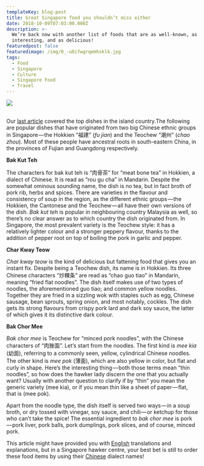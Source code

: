 ```yaml
---
templateKey: blog-post
title: Great Singapore food you shouldn’t miss either
date: 2018-10-09T07:03:00.000Z
description: >-
  We’re back now with another list of foods that are as well-known, as
  interesting, and as delicious! 
featuredpost: false
featuredimage: /img/0_-u8ifwgrqemhsklk.jpg
tags:
  - Food
  - Singapore
  - Culture
  - Singapore Food
  - Travel
---
```

![](/img/0_-u8ifwgrqemhsklk.jpg)

<br>Our [last article](https://blog.fluentup.com/exploring-singapore%E2%80%99s-hawker-centres/) covered the top dishes in the island country.The following are popular dishes that have originated from two big Chinese ethnic groups in Singapore — the Hokkien “福建” (_fu jian_) and the Teochew “潮州” (_chao zhou_). Most of these people have ancestral roots in south-eastern China, in the provinces of Fujian and Guangdong respectively.

**Bak Kut Teh**



The characters for bak kut teh is “肉骨茶” for “meat bone tea” in Hokkien, a dialect of Chinese. It is read as “rou gu cha” in Mandarin. Despite the somewhat ominous sounding name, the dish is no tea, but in fact broth of pork rib, herbs and spices. There are varieties in the flavour and consistency of soup in the region, as the different ethnic groups — the Hokkien, the Cantonese and the Teochew — all have their own versions of the dish. _Bak kut teh_ is popular in neighbouring country Malaysia as well, so there’s no clear answer as to which country the dish originated from. In Singapore, the most prevalent variety is the Teochew style: it has a relatively lighter colour and a stronger peppery flavour, thanks to the addition of pepper root on top of boiling the pork in garlic and pepper.



**Char Kway Teow**



_Char kway teow_ is the kind of delicious but fattening food that gives you an instant fix. Despite being a Teochew dish, its name is in Hokkien. Its three Chinese characters “炒粿条” are read as “chao guo tiao” in Mandarin, meaning “fried flat noodles”. The dish itself makes use of two types of noodles, the aforementioned guo tiao; and common yellow noodles. Together they are fried in a sizzling wok with staples such as egg, Chinese sausage, bean sprouts, spring onion, and most notably, cockles. The dish gets its strong flavours from crispy pork lard and dark soy sauce, the latter of which gives it its distinctive dark colour.



**Bak Chor Mee**



_Bak chor mee_ is Teochew for “minced pork noodles”, with the Chinese characters of “肉脞面”. Let’s start from the noodles. The first kind is _mee kia_ (幼面), referring to a commonly seen, yellow, cylindrical Chinese noodles. The other kind is _mee pok_ (薄面), which are also yellow in color, but flat and curly in shape. Here’s the interesting thing — both those terms mean “thin noodles”, so how does the hawker lady discern the one that you actually want? Usually with another question to clarify if by “thin” you mean the generic variety (mee kia), or if you mean thin like a sheet of paper — flat, that is (mee pok).



Apart from the noodle type, the dish itself is served two ways — in a soup broth, or dry tossed with vinegar, soy sauce, and chili — or ketchup for those who can’t take the spice! The essential ingredient to _bak chor mee_ is pork — pork liver, pork balls, pork dumplings, pork slices, and of course, minced pork.



This article might have provided you with [English](https://fluentup.com/search?english) translations and explanations, but in a Singapore hawker centre, your best bet is still to order these food items by using their [Chinese](https://fluentup.com/search?chinese) dialect names!

